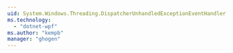 ```yaml
---
uid: System.Windows.Threading.DispatcherUnhandledExceptionEventHandler
ms.technology: 
  - "dotnet-wpf"
ms.author: "kempb"
manager: "ghogen"
---
```


